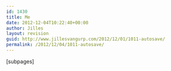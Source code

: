 ```yaml
---
id: 1430
title: Me
date: 2012-12-04T10:22:40+00:00
author: Jilles
layout: revision
guid: http://www.jillesvangurp.com/2012/12/01/1011-autosave/
permalink: /2012/12/04/1011-autosave/
---
```

[subpages]